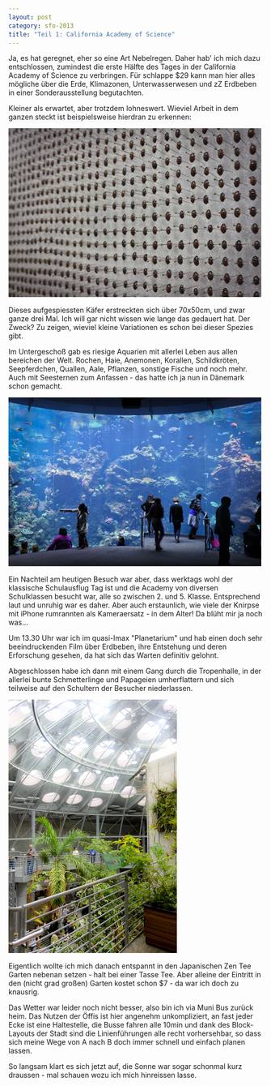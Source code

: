 ```yaml
---
layout: post
category: sfo-2013
title: "Teil 1: California Academy of Science"
---
```


Ja, es hat geregnet, eher so eine Art Nebelregen. Daher hab' ich mich dazu entschlossen, zumindest die erste Hälfte des Tages in der California Academy of Science zu verbringen. Für schlappe $29 kann man hier alles mögliche über die Erde, Klimazonen, Unterwasserwesen und zZ Erdbeben in einer Sonderausstellung begutachten.

Kleiner als erwartet, aber trotzdem lohneswert. Wieviel Arbeit in dem ganzen steckt ist beispielsweise hierdran zu erkennen:

![Aufgespiesste Marienkäfer](/images-blog/sfo-2013/20130320_1.jpg)

Dieses aufgespiessten Käfer erstreckten sich über 70x50cm, und zwar ganze drei Mal. Ich will gar nicht wissen wie lange das gedauert hat. Der Zweck? Zu zeigen, wieviel kleine Variationen es schon bei dieser Spezies gibt.

Im Untergeschoß gab es riesige Aquarien mit allerlei Leben aus allen bereichen der Welt. Rochen, Haie, Anemonen, Korallen, Schildkröten, Seepferdchen, Quallen, Aale, Pflanzen, sonstige Fische und noch mehr. Auch mit Seesternen zum Anfassen - das hatte ich ja nun in Dänemark schon gemacht.

![Riesen-Aquarium](/images-blog/sfo-2013/20130320_2.jpg)

Ein Nachteil am heutigen Besuch war aber, dass werktags wohl der klassische Schulausflug Tag ist und die Academy von diversen Schulklassen besucht war, alle so zwischen 2. und 5. Klasse. Entsprechend laut und unruhig war es daher. Aber auch erstaunlich, wie viele der Knirpse mit iPhone rumrannten als Kameraersatz - in dem Alter! Da blüht mir ja noch was...

Um 13.30 Uhr war ich im quasi-Imax "Planetarium" und hab einen doch sehr beeindruckenden Film über Erdbeben, ihre Entstehung und deren Erforschung gesehen, da hat sich das Warten definitiv gelohnt.

Abgeschlossen habe ich dann mit einem Gang durch die Tropenhalle, in der allerlei bunte Schmetterlinge und Papageien umherflattern und sich teilweise auf den Schultern der Besucher niederlassen.

![Tropenhalle](/images-blog/sfo-2013/20130320_3.jpg)

Eigentlich wollte ich mich danach entspannt in den Japanischen Zen Tee Garten nebenan setzen - halt bei einer Tasse Tee. Aber alleine der Eintritt in den (nicht grad großen) Garten kostet schon $7 - da war ich doch zu knausrig.

Das Wetter war leider noch nicht besser, also bin ich via Muni Bus zurück heim. Das Nutzen der Öffis ist hier angenehm unkompliziert, an fast jeder Ecke ist eine Haltestelle, die Busse fahren alle 10min und dank des Block-Layouts der Stadt sind die Linienführungen alle recht vorhersehbar, so dass sich meine Wege von A nach B doch immer schnell und einfach planen lassen.

So langsam klart es sich jetzt auf, die Sonne war sogar schonmal kurz draussen - mal schauen wozu ich mich hinreissen lasse.